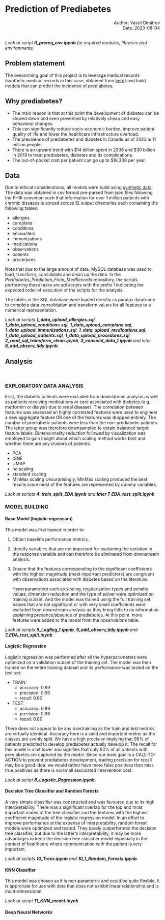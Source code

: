 # Prediction of Prediabetes
<div style="text-align: right"> Author: Vassil Dimitrov </div>
<div style="text-align: right"> Date: 2023-08-04 </div>
<br>  

*Look at script **0_prereq_env.ipynb** for required modules, libraries and environments.*
  
## Problem statement
The overarching goal of this project is to leverage medical records (synthetic medical records in this case, obtained from [here](https://synthea.mitre.org/downloads)) and build models that can predict the incidence of prediabetes.
  <br>
    
## Why prediabetes?
- The main reason is that at this point the development of diabetes can be slowed down and even prevented by relatively cheap and easy behavioral changes.
- This can significantly reduce socio-economic burden, improve patient quality of life and lower the healthcare infrastructure overload.
- The prevalence of prediabetes and diabetes in Canada as of 2023 is 11 million people.
- There is an upward trend with $14 billion spent in 2008 and $30 billion in 2019 to treat prediabetes, diabetes and its complications.
- The out-of-pocket cost per patient can go up to $18,306 per year.
  <br>
    
## Data
Due to ethical considerations, all models were build using [synthetic data](https://synthea.mitre.org/downloads). The data was obtained in *csv* format pre-parsed from *json* files following the FHIR convetion such that information for over 1 million patients with chronic diseases is spread across 12 output directories each containing the following tables:
- allergies
- careplans
- conditions
- encounters
- immunizations
- medications
- observations
- patients
- procedures

Note that due to the large amount of data, MySQL database was used to load, transform, consolidate and clean up the data. In the *Prediabetes_Prediction_From_MedRecords* repository, the scripts performing these tasks are *sql* scripts with the prefix 1 indicating the expected order of execution of the scripts for the analysis.

The tables in the SQL database were loaded directly as pandas dataframe to complete data consolidation and transform values for all features to a numerical representation.
  <br>

*Look at scripts **1_data_upload_allergies.sql**, **1_data_upload_conditions.sql**, **1_data_upload_careplans.sql**, **1_data_upload_immunizations.sql**, **1_data_upload_medications.sql**, **1_data_upload_patients.sql**, **1_data_upload_procedures.sql**, **2_read_sql_transform_clean.ipynb**, **3_consolid_data_1.ipynb** and later **6_add_observ_tidy.ipynb**.*
    
## Analysis
  <br>

### EXPLORATORY DATA ANALYSIS

First, the diabetic patients were excluded from downstream analysis as well as patients receiving medications or care associated with diabetes (e.g. metformin or dialysis due to renal disease).
The correlation between features was assessed an highly correlated features were used to engineer a new aggregate feature OR one of the features was dropped entirely.
The number of prediabetic patients were less than the non-prediabetic patients. The latter group was therefore downsampled to obtain balanced target feature labels. Dimensionality reduction followed by visualization was employed to gain insight about which scaling method works best and whether there are any clusters of patients:
- PCA
- tSNE
- UMAP
- no scaling
- standard scaling
- MinMax scaling
Unsurprisingly, MinMax scaling produced the best results since most of the features are represented by dummy variables.

*Look at scripts **4_train_split_EDA.ipynb** and **later 7_EDA_test_split.ipynb***

### MODEL BUILDING

#### Base Model (logistic regression)
This model was first trained in order to:
1. Obtain baseline performance metrics.
2. Identify variables that are not important for explaining the variation in the response variable and can therefore be eliminated from downstream analysis.
3. Ensure that the features corresponding to the significant coefficients with the highest magnitude (most important predictors) are congruent with observations associated with diabetes based on the literature.
   
   Hyperparameters such as scaling, regularization types and penalty values, dimension reduction and the type of solver were optimized on training subset. And the model was trained using the full training set. Values that are not significant or with very small coefficients were excluded from downstream analysis as they bring little to no information explaining presence/absence of prediabetes. At this point, more features were added to the model from the *observations* table.

*Look at scripts **5_LogReg_1.ipynb**, **6_add_observ_tidy.ipynb** and **7_EDA_test_split.ipynb**.*

#### Logistic Regression
Logistic regression was performed after all the hyperparameters were optimized on a validation subset of the training set. The model was then trained on the entire training dataset and its performance was tested on the test set:
- TRAIN:
  - accuracy: 0.89
  - precision: 0.96
  - recall: 0.80
- TEST:
  - accuracy: 0.89
  - precision: 0.96
  - recall: 0.80

There does not appear to be any overtraining as the train and test metrics are virtually identical. Accuracy here is a valid and important metric as the classes are evenly split. We have a high precision implying that 96% of patients predicted to develop prediabetes actually develop it. The recall for this model is a bit lower and signifies that only 80% of all patients with prediabetes are captured by the model. Since our main goal is a CALL-TO-ACTION to prevent prediabetes development, trading precision for recall may be a good idea: we would rather have more false positives than miss true positives as there is no/small associated intervention cost.

*Look at script **8_Logistic_Regression.ipynb**.*

#### Decision Tree Classifier and Random Forests
A very simple classifier was constructed and was favoured due to its high interpretability. There was a significant overlap for the top and most important nodes of the tree classifier and the features with the highest coefficient magnitude of the logistic regression model. In an effort to improve performance at the expense of interpretability, random forest models were optimized and tested. They barely outperformed the decision tree classifier, but due to the latter's interpretability, it may be more advantages to keep the decision tree classifier model especially in the context of healthcare where communication with the patient is very important.

*Look at scripts **10_Trees.ipynb** and **10_1_Random_Forests.ipynb**.*

#### KNN Classifier
This model was chosen as it is non-parametric and could be quite flexible. It is approriate for use with data that does not exhibit linear relationship and is multi-dimensional.

*Look at script **11_KNN_model.ipynb**.*

#### Deep Neural Networks


  


